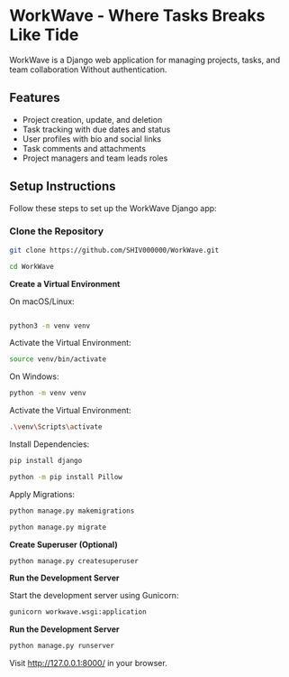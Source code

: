 # WorkWave - Where Tasks Breaks Like Tide
 WorkWave is a Django web application for managing projects, tasks, and team collaboration Without authentication.

## Features

- Project creation, update, and deletion
- Task tracking with due dates and status
- User profiles with bio and social links
- Task comments and attachments
- Project managers and team leads roles

## Setup Instructions

Follow these steps to set up the WorkWave Django app:

###  Clone the Repository

```bash
git clone https://github.com/SHIV000000/WorkWave.git
```
```bash
cd WorkWave
```
**Create a Virtual Environment**

On macOS/Linux:
   ```bash

   python3 -m venv venv
   ```
Activate the Virtual Environment:
```bash
source venv/bin/activate
 ```

On Windows:
```bash
python -m venv venv
```

Activate the Virtual Environment:
```bash
.\venv\Scripts\activate
```

Install Dependencies:

```bash
pip install django
```
```bash
python -m pip install Pillow
```

Apply Migrations:

```bash
python manage.py makemigrations
```

```bash
python manage.py migrate
```
**Create Superuser (Optional)**

 ```bash
python manage.py createsuperuser
```
**Run the Development Server**

Start the development server using Gunicorn:

```bash
gunicorn workwave.wsgi:application
```

**Run the Development Server**

```bash
python manage.py runserver
```

Visit http://127.0.0.1:8000/ in your browser.
